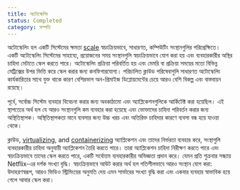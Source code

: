 ```yaml
---
title: অটোস্কেলিং
status: Completed
category: সম্পত্তি
---
```


অটোস্কেলিং হল একটি সিস্টেমের ক্ষমতা [scale](/scalability/) স্বয়ংক্রিয়ভাবে, সাধারণত, কম্পিউটিং সংস্থানগুলির পরিপ্রেক্ষিতে। একটি অটোস্কেলিং সিস্টেমের সাহায্যে, প্রয়োজনের সময় সংস্থানগুলি স্বয়ংক্রিয়ভাবে যোগ করা হয় এবং ব্যবহারকারীর অস্থির চাহিদা মেটাতে স্কেল করতে পারে। অটোস্কেলিং প্রক্রিয়া পরিবর্তিত হয় এবং মেমরি বা প্রক্রিয়া সময়ের মতো বিভিন্ন মেট্রিক্সের উপর ভিত্তি করে স্কেল করার জন্য কনফিগারযোগ্য। পরিচালিত ক্লাউড পরিষেবাগুলি সাধারণত অটোস্কেলিং কার্যকারিতার সাথে যুক্ত থাকে কারণ বেশিরভাগ অন-প্রিমাইজ ডিপ্লোয়মেন্টের চেয়ে আরও বেশি বিকল্প এবং বাস্তবায়ন রয়েছে। 

পূর্বে, সর্বোচ্চ সিস্টেম ব্যবহার বিবেচনা করার জন্য অবকাঠামো এবং অ্যাপ্লিকেশনগুলিকে আর্কিটেক্ট করা হয়েছিল। এই স্থাপত্যের অর্থ হল যে আরও সংস্থানগুলি কম ব্যবহার করা হয়েছে এবং ভোক্তাদের চাহিদা পরিবর্তন করার জন্য অস্থিতিস্থাপক। অস্থিতিস্থাপকতা মানে ব্যবসার জন্য উচ্চ খরচ এবং অতিরিক্ত চাহিদার কারণে ব্যবসা বন্ধ হয়ে যাওয়া থেকে।

ক্লাউড, [virtualizing](/virtualization/), and [containerizing](/containerization/) অ্যাপ্লিকেশন এবং তাদের নির্ভরতা ব্যবহার করে, সংস্থাগুলি ব্যবহারকারীর চাহিদা অনুযায়ী অ্যাপ্লিকেশন তৈরি করতে পারে। তারা অ্যাপ্লিকেশন চাহিদা নিরীক্ষণ করতে পারে এবং স্বয়ংক্রিয়ভাবে তাদের স্কেল করতে পারে, একটি সর্বোত্তম ব্যবহারকারীর অভিজ্ঞতা প্রদান করে। যেমন প্রতি শুক্রবার সন্ধ্যায় Netflix-এর দর্শক সংখ্যা বৃদ্ধি। স্বয়ংক্রিয়ভাবে আউট করার অর্থ হল গতিশীলভাবে আরও সংস্থান যোগ করা: উদাহরণস্বরূপ, আরও ভিডিও স্ট্রিমিংয়ের অনুমতি দেয় এমন সার্ভারের সংখ্যা বৃদ্ধি করা এবং একবার ব্যবহার স্বাভাবিক হয়ে গেলে আবার স্কেল করা।
